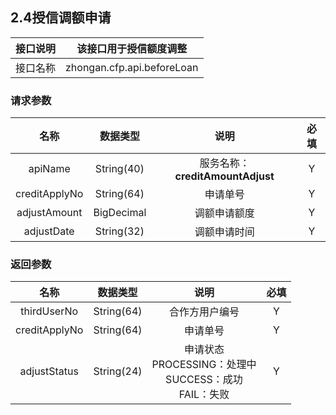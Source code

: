 ## 2.4授信调额申请

接口说明 | 该接口用于授信额度调整
:-: | :-:    
接口名称 | zhongan.cfp.api.beforeLoan

### 请求参数

名称 | 数据类型 | 说明 | 必填 
:-: | :-:     | :-: | :-: 
apiName | String(40) | 服务名称：__creditAmountAdjust__| Y
creditApplyNo | String(64) | 申请单号 | Y
adjustAmount | BigDecimal | 调额申请额度 | Y
adjustDate | String(32) | 调额申请时间 | Y

### 返回参数
名称 | 数据类型 | 说明 | 必填 
:-: | :-:     | :-: | :-: 
thirdUserNo | String(64) | 合作方用户编号 | Y
creditApplyNo | String(64) | 申请单号  | Y
adjustStatus | String(24) | 申请状态 <br>PROCESSING：处理中<br>SUCCESS：成功<br>FAIL：失败  | Y



